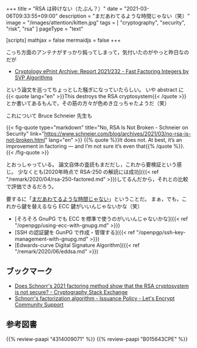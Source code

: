 +++
title = "RSA は砕けない（たぶん？）"
date =  "2021-03-06T09:33:55+09:00"
description = "まだあわてるような時間じゃない（笑）"
image = "/images/attention/kitten.jpg"
tags = [ "cryptography", "security", "risk", "rsa" ]
pageType = "text"

[scripts]
  mathjax = false
  mermaidjs = false
+++

こっち方面のアンテナがすっかり鈍ってしまって，気付いたのがやっと昨日なのだが

- [Cryptology ePrint Archive: Report 2021/232 - Fast Factoring Integers by SVP Algorithms](https://eprint.iacr.org/2021/232)

という論文を巡ってちょっとした騒ぎになっていたらしい。
いや abstract に {{< quote lang="en" >}}This destroys the RSA cryptosystem{{< /quote >}} とか書いてあるもんで，その筋の方々が色めき立っちゃたようだ（笑）

これについて Bruce Schneier 先生も

{{< fig-quote type="markdown" title="No, RSA Is Not Broken - Schneier on Security" link="https://www.schneier.com/blog/archives/2021/03/no-rsa-is-not-broken.html" lang="en" >}}
{{% quote %}}It does not. At best, it’s an improvement in factoring — and I’m not sure it’s even that{{% /quote %}}.
{{< /fig-quote >}}

とおっしゃっている。
論文自体の査読もまだだし，これから要検証という感じ。
少なくとも[2020年時点で RSA-250 の解読には成功]({{< ref "/remark/2020/04/rsa-250-factored.md" >}})してるんだから，それとの比較で評価できるだろう。

要するに「[まだあわてるような時間じゃない](https://dic.nicovideo.jp/a/%E3%81%BE%E3%81%A0%E3%81%82%E3%82%8F%E3%81%A6%E3%82%8B%E3%82%88%E3%81%86%E3%81%AA%E6%99%82%E9%96%93%E3%81%98%E3%82%83%E3%81%AA%E3%81%84)」ということだ。
まぁ，でも，これから鍵を替えるなら ECC 鍵がいいんじゃないかな（笑）

- [そろそろ GnuPG でも ECC を標準で使うのがいいんじゃないかな]({{< ref "/openpgp/using-ecc-with-gnupg.md" >}})
- [SSH の認証鍵を GunPG で作成・管理する]({{< ref "/openpgp/ssh-key-management-with-gnupg.md" >}})
- [Edwards-curve Digital Signature Algorithm]({{< ref "/remark/2020/06/eddsa.md" >}})

## ブックマーク

- [Does Schnorr's 2021 factoring method show that the RSA cryptosystem is not secure? - Cryptography Stack Exchange](https://crypto.stackexchange.com/questions/88582/does-schnorrs-2021-factoring-method-show-that-the-rsa-cryptosystem-is-not-secur)
- [Schnorr's factorization algorithm - Issuance Policy - Let's Encrypt Community Support](https://community.letsencrypt.org/t/schnorrs-factorization-algorithm/146550)

## 参考図書

{{% review-paapi "4314009071" %}} <!-- 暗号化 プライバシーを救った反乱者たち -->
{{% review-paapi "B015643CPE" %}} <!-- 暗号技術入門 第3版 -->
